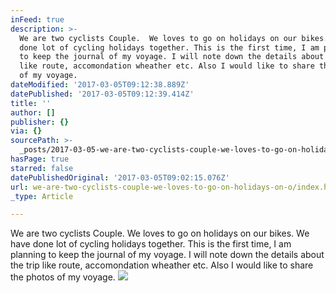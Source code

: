 ```yaml
---
inFeed: true
description: >-
  We are two cyclists Couple.  We loves to go on holidays on our bikes. We have
  done lot of cycling holidays together. This is the first time, I am planning
  to keep the journal of my voyage. I will note down the details about the trip
  like route, accomondation wheather etc. Also I would like to share the photos
  of my voyage.
dateModified: '2017-03-05T09:12:38.889Z'
datePublished: '2017-03-05T09:12:39.414Z'
title: ''
author: []
publisher: {}
via: {}
sourcePath: >-
  _posts/2017-03-05-we-are-two-cyclists-couple-we-loves-to-go-on-holidays-on-o.md
hasPage: true
starred: false
datePublishedOriginal: '2017-03-05T09:02:15.076Z'
url: we-are-two-cyclists-couple-we-loves-to-go-on-holidays-on-o/index.html
_type: Article

---
```

We are two cyclists Couple. We loves to go on holidays on our bikes. We have done lot of cycling holidays together. This is the first time, I am planning to keep the journal of my voyage. I will note down the details about the trip like route, accomondation wheather etc. Also I would like to share the photos of my voyage.
![](https://the-grid-user-content.s3-us-west-2.amazonaws.com/32bc16ea-9282-40ea-884a-ae3e5b55eb4f.jpg)